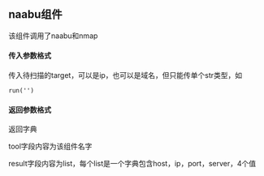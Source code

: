 ## naabu组件

该组件调用了naabu和nmap



#### 传入参数格式

传入待扫描的target，可以是ip，也可以是域名，但只能传单个str类型，如

```
run('')
```



#### 返回参数格式

返回字典

tool字段内容为该组件名字

result字段内容为list，每个list是一个字典包含host，ip，port，server，4个值

